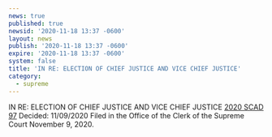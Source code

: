 ```yaml
---
news: true
published: true
newsid: '2020-11-18 13:37 -0600'
layout: news
publish: '2020-11-18 13:37 -0600'
expire: '2020-11-18 13:37 -0600'
system: false
title: 'IN RE: ELECTION OF CHIEF JUSTICE AND VICE CHIEF JUSTICE'
category:
  - supreme
---
```

IN RE: ELECTION OF CHIEF JUSTICE AND VICE CHIEF JUSTICE
[2020 SCAD 97](www.oscn.net/Images/news/SCAD-2020-97.pdf)
Decided: 11/09/2020
Filed in the Office of the Clerk of the Supreme Court November 9, 2020.
